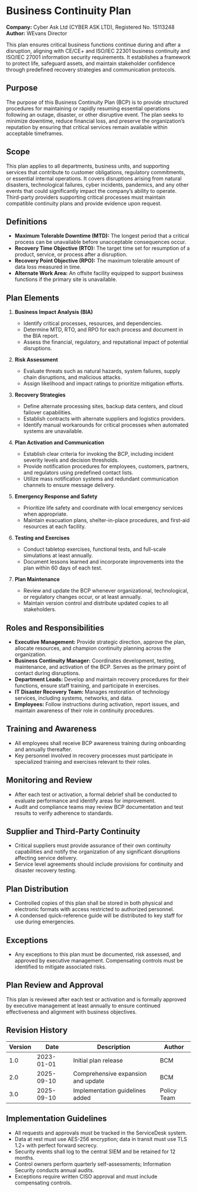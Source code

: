 # Business Continuity Plan

**Company:** Cyber Ask Ltd (CYBER ASK LTD), Registered No. 15113248  
**Author:** WEvans Director

This plan ensures critical business functions continue during and after a disruption, aligning with CE/CE+ and ISO/IEC 22301 business continuity and ISO/IEC 27001 information security requirements. It establishes a framework to protect life, safeguard assets, and maintain stakeholder confidence through predefined recovery strategies and communication protocols.

## Purpose

The purpose of this Business Continuity Plan (BCP) is to provide structured procedures for maintaining or rapidly resuming essential operations following an outage, disaster, or other disruptive event. The plan seeks to minimize downtime, reduce financial loss, and preserve the organization’s reputation by ensuring that critical services remain available within acceptable timeframes.

## Scope

This plan applies to all departments, business units, and supporting services that contribute to customer obligations, regulatory commitments, or essential internal operations. It covers disruptions arising from natural disasters, technological failures, cyber incidents, pandemics, and any other events that could significantly impact the company’s ability to operate. Third-party providers supporting critical processes must maintain compatible continuity plans and provide evidence upon request.

## Definitions

- **Maximum Tolerable Downtime (MTD):** The longest period that a critical process can be unavailable before unacceptable consequences occur.
- **Recovery Time Objective (RTO):** The target time set for resumption of a product, service, or process after a disruption.
- **Recovery Point Objective (RPO):** The maximum tolerable amount of data loss measured in time.
- **Alternate Work Area:** An offsite facility equipped to support business functions if the primary site is unavailable.

## Plan Elements

1. **Business Impact Analysis (BIA)**
   - Identify critical processes, resources, and dependencies.
   - Determine MTD, RTO, and RPO for each process and document in the BIA report.
   - Assess the financial, regulatory, and reputational impact of potential disruptions.

2. **Risk Assessment**
   - Evaluate threats such as natural hazards, system failures, supply chain disruptions, and malicious attacks.
   - Assign likelihood and impact ratings to prioritize mitigation efforts.

3. **Recovery Strategies**
   - Define alternate processing sites, backup data centers, and cloud failover capabilities.
   - Establish contracts with alternate suppliers and logistics providers.
   - Identify manual workarounds for critical processes when automated systems are unavailable.

4. **Plan Activation and Communication**
   - Establish clear criteria for invoking the BCP, including incident severity levels and decision thresholds.
   - Provide notification procedures for employees, customers, partners, and regulators using predefined contact lists.
   - Utilize mass notification systems and redundant communication channels to ensure message delivery.

5. **Emergency Response and Safety**
   - Prioritize life safety and coordinate with local emergency services when appropriate.
   - Maintain evacuation plans, shelter-in-place procedures, and first-aid resources at each facility.

6. **Testing and Exercises**
   - Conduct tabletop exercises, functional tests, and full-scale simulations at least annually.
   - Document lessons learned and incorporate improvements into the plan within 60 days of each test.

7. **Plan Maintenance**
   - Review and update the BCP whenever organizational, technological, or regulatory changes occur, or at least annually.
   - Maintain version control and distribute updated copies to all stakeholders.

## Roles and Responsibilities

- **Executive Management:** Provide strategic direction, approve the plan, allocate resources, and champion continuity planning across the organization.
- **Business Continuity Manager:** Coordinates development, testing, maintenance, and activation of the BCP. Serves as the primary point of contact during disruptions.
- **Department Leads:** Develop and maintain recovery procedures for their functions, ensure staff training, and participate in exercises.
- **IT Disaster Recovery Team:** Manages restoration of technology services, including systems, networks, and data.
- **Employees:** Follow instructions during activation, report issues, and maintain awareness of their role in continuity procedures.

## Training and Awareness

- All employees shall receive BCP awareness training during onboarding and annually thereafter.
- Key personnel involved in recovery processes must participate in specialized training and exercises relevant to their roles.

## Monitoring and Review

- After each test or activation, a formal debrief shall be conducted to evaluate performance and identify areas for improvement.
- Audit and compliance teams may review BCP documentation and test results to verify adherence to standards.

## Supplier and Third-Party Continuity

- Critical suppliers must provide assurance of their own continuity capabilities and notify the organization of any significant disruptions affecting service delivery.
- Service level agreements should include provisions for continuity and disaster recovery testing.

## Plan Distribution

- Controlled copies of this plan shall be stored in both physical and electronic formats with access restricted to authorized personnel.
- A condensed quick-reference guide will be distributed to key staff for use during emergencies.

## Exceptions

- Any exceptions to this plan must be documented, risk assessed, and approved by executive management. Compensating controls must be identified to mitigate associated risks.

## Plan Review and Approval

This plan is reviewed after each test or activation and is formally approved by executive management at least annually to ensure continued effectiveness and alignment with business objectives.

## Revision History

| Version | Date       | Description                        | Author |
| ------- | ---------- | ---------------------------------- | ------ |
| 1.0     | 2023-01-01 | Initial plan release               | BCM    |
| 2.0     | 2025-09-10 | Comprehensive expansion and update | BCM    |
| 3.0     | 2025-09-10 | Implementation guidelines added | Policy Team |

## Implementation Guidelines
- All requests and approvals must be tracked in the ServiceDesk system.
- Data at rest must use AES-256 encryption; data in transit must use TLS 1.2+ with perfect forward secrecy.
- Security events shall log to the central SIEM and be retained for 12 months.
- Control owners perform quarterly self-assessments; Information Security conducts annual audits.
- Exceptions require written CISO approval and must include compensating controls.


